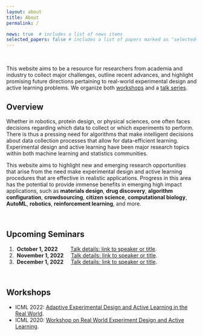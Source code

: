 ```yaml
---
layout: about
title: About
permalink: /

news: true  # includes a list of news items
selected_papers: false # includes a list of papers marked as "selected={true}"
---
```


<br/>

This website aims to be a resource for researchers from academia and industry to collect
major challenges, outline recent advances, and highlight promising future directions
pertaining to real-world experimental design and active learning problems. We organize
both [workshops](#workshops) and a [talk series](seminars).

## Overview

Whether in robotics, protein design, or physical sciences, one often faces decisions
regarding which data to collect or which experiments to perform. There is thus a
pressing need for algorithms that make intelligent decisions about data collection
processes that allow for data-efficient learning. Experimental design and active
learning have been major research topics within both machine learning and statistics
communities.

This website aims to highlight new and emerging research opportunities that arise from
the need make experimental design and active learning procedures that are effective in
realistic applications.  Progress in this area has the potential to provide immense
benefits in emerging high impact applications, such as **materials design**, **drug
discovery**, **algorithm configuration**, **crowdsourcing**, **citizen science**,
**computational biology**, **AutoML**, **robotics**, **reinforcement learning**, and
more.

<br/>

## Upcoming Seminars

1. &nbsp;**October 1, 2022** &emsp;&nbsp;&nbsp;&nbsp; [Talk details: link to speaker or title](.).
2. &nbsp;**November 1, 2022** &nbsp;&nbsp;&nbsp; [Talk details: link to speaker or title](.).
3. &nbsp;**December 1, 2022** &nbsp;&nbsp;&nbsp; [Talk details: link to speaker or title](.).

<br/>

## Workshops
- ICML 2022: [Adaptive Experimental Design and Active Learning in the Real
  World](https://realworldml.github.io/).
- ICML 2020: [Workshop on Real World Experiment Design and Active
  Learning](https://realworldml.github.io/icml2020/).
